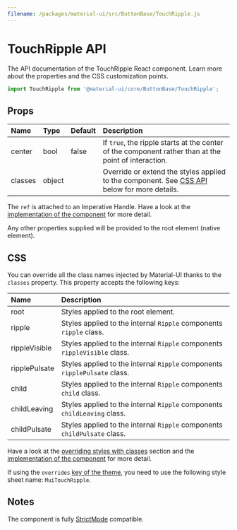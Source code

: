 ```yaml
---
filename: /packages/material-ui/src/ButtonBase/TouchRipple.js
---
```


<!--- This documentation is automatically generated, do not try to edit it. -->

# TouchRipple API

<p class="description">The API documentation of the TouchRipple React component. Learn more about the properties and the CSS customization points.</p>

```js
import TouchRipple from '@material-ui/core/ButtonBase/TouchRipple';
```



## Props

| Name | Type | Default | Description |
|:-----|:-----|:--------|:------------|
| <span class="prop-name">center</span> | <span class="prop-type">bool</span> | <span class="prop-default">false</span> | If `true`, the ripple starts at the center of the component rather than at the point of interaction. |
| <span class="prop-name">classes</span> | <span class="prop-type">object</span> |  | Override or extend the styles applied to the component. See [CSS API](#css) below for more details. |

The `ref` is attached to an Imperative Handle. Have a look at the [implementation of the component](https://github.com/mui-org/material-ui/blob/master/packages/material-ui/src/ButtonBase/TouchRipple.js) for more detail.

Any other properties supplied will be provided to the root element (native element).

## CSS

You can override all the class names injected by Material-UI thanks to the `classes` property.
This property accepts the following keys:


| Name | Description |
|:-----|:------------|
| <span class="prop-name">root</span> | Styles applied to the root element.
| <span class="prop-name">ripple</span> | Styles applied to the internal `Ripple` components `ripple` class.
| <span class="prop-name">rippleVisible</span> | Styles applied to the internal `Ripple` components `rippleVisible` class.
| <span class="prop-name">ripplePulsate</span> | Styles applied to the internal `Ripple` components `ripplePulsate` class.
| <span class="prop-name">child</span> | Styles applied to the internal `Ripple` components `child` class.
| <span class="prop-name">childLeaving</span> | Styles applied to the internal `Ripple` components `childLeaving` class.
| <span class="prop-name">childPulsate</span> | Styles applied to the internal `Ripple` components `childPulsate` class.

Have a look at the [overriding styles with classes](/customization/components/#overriding-styles-with-classes) section
and the [implementation of the component](https://github.com/mui-org/material-ui/blob/master/packages/material-ui/src/ButtonBase/TouchRipple.js)
for more detail.

If using the `overrides` [key of the theme](/customization/themes/#css),
you need to use the following style sheet name: `MuiTouchRipple`.

## Notes

The component is fully [StrictMode](https://reactjs.org/docs/strict-mode.html) compatible.

